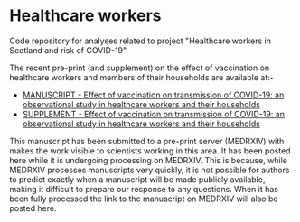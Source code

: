 # Healthcare workers

Code repository for analyses related to project "Healthcare workers in Scotland and risk of COVID-19".

The recent pre-print (and supplement) on the effect of vaccination on healthcare workers and members of their households are available at:-

- [MANUSCRIPT - Effect of vaccination on transmission of COVID-19: an observational study in healthcare workers and their households](vaccine_manuscript.pdf)
- [SUPPLEMENT - Effect of vaccination on transmission of COVID-19: an observational study in healthcare workers and their households](vaccine_manuscript_supp.pdf)

This manuscript has been submitted to a pre-print server (MEDRXIV) with makes the work visible to scientists working in this area. It has been posted here while it is undergoing processing on MEDRXIV. This is because, while MEDRXIV processes manuscripts very quickly, it is not possible for authors to predict exactly when a manuscript will be made publicly available, making it difficult to prepare our response to any questions. When it has been fully processed the link to the manuscript on MEDRXIV will also be posted here.
